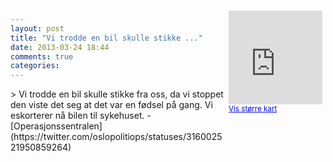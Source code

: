 ```yaml
---
layout: post
title: "Vi trodde en bil skulle stikke ..."
date: 2013-03-24 18:44
comments: true
categories: 
---
```

<div style="float:right; margin:5px; position:relative;top:-130px;"><iframe width="150" height="150" frameborder="0" scrolling="no" marginheight="0" marginwidth="0" src="http://maps.google.com/maps?q=Huset%0A,+Oslo&hl=no&t=m&z=14&output=embed&iwloc=&"></iframe><br/><small><a href="http://maps.google.com/maps?q=Huset%0A,+Oslo&hl=no&t=m&z=14&source=embed&iwloc=A" style="color:#0000FF;text-align:left" target="_new">Vis st&oslash;rre kart</a></small></div>
> Vi trodde en bil skulle stikke fra oss, da vi stoppet den viste det seg at det var en fødsel på gang. Vi eskorterer nå bilen til sykehuset.
- [Operasjonssentralen](https://twitter.com/oslopolitiops/statuses/316002521950859264)
